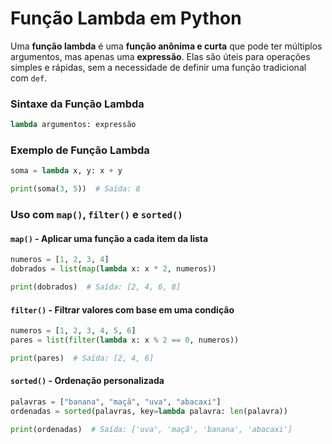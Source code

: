 # Função Lambda em Python

Uma **função lambda** é uma **função anônima e curta** que pode ter múltiplos argumentos, mas apenas uma **expressão**. Elas são úteis para operações simples e rápidas, sem a necessidade de definir uma função tradicional com `def`.

### **Sintaxe da Função Lambda**
```python
lambda argumentos: expressão
```

### **Exemplo de Função Lambda**
```python
soma = lambda x, y: x + y

print(soma(3, 5))  # Saída: 8
```

### **Uso com `map()`, `filter()` e `sorted()`**

#### `map()` - Aplicar uma função a cada item da lista
```python
numeros = [1, 2, 3, 4]
dobrados = list(map(lambda x: x * 2, numeros))

print(dobrados)  # Saída: [2, 4, 6, 8]
```

#### `filter()` - Filtrar valores com base em uma condição
```python
numeros = [1, 2, 3, 4, 5, 6]
pares = list(filter(lambda x: x % 2 == 0, numeros))

print(pares)  # Saída: [2, 4, 6]
```

#### `sorted()` - Ordenação personalizada
```python
palavras = ["banana", "maçã", "uva", "abacaxi"]
ordenadas = sorted(palavras, key=lambda palavra: len(palavra))

print(ordenadas)  # Saída: ['uva', 'maçã', 'banana', 'abacaxi']
```

